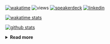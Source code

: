 [![wakatime](https://wakatime.com/badge/user/ddf27f94-292a-4343-b7eb-1143a4c6cf87.svg)](https://wakatime.com/@ddf27f94-292a-4343-b7eb-1143a4c6cf87)
![views](https://komarev.com/ghpvc/?username=chck&color=blueviolet)
[![speakerdeck](https://img.shields.io/badge/Speaker_Deck-chck-8a2be2?style=flat-square&logo=speaker-deck)](https://speakerdeck.com/chck)
[![linkedin](https://img.shields.io/badge/LinkedIn-chck-8a2be2?style=flat-square&logo=linkedin)](https://www.linkedin.com/in/chck/)

[![wakatime stats](https://github-readme-stats-nine-umber-51.vercel.app/api/wakatime?username=chck&layout=compact&count_private=true&hide_title=true&hide=Other&theme=buefy&langs_count=14)](https://wakatime.com/@chck?rank=me)

[![github stats](https://github-readme-stats-nine-umber-51.vercel.app/api?username=chck&count_private=true&show_icons=true&hide_title=true&theme=buefy)](https://github.com/anuraghazra/github-readme-stats)

<details>
  <summary><b>Read more</b></summary>
  <br>

  <!--START_SECTION:waka-->
**🐱 My GitHub Data** 

> 📦 136.3 kB Used in GitHub's Storage 
 > 
> 🏆 863 Contributions in the Year 2025
 > 
> 💼 Opted to Hire
 > 
> 📜 133 Public Repositories 
 > 
> 🔑 24 Private Repositories 
 > 
**I'm a Night 🦉** 

```text
🌞 Morning                1958 commits        █████░░░░░░░░░░░░░░░░░░░░   19.98 % 
🌆 Daytime                2923 commits        ███████░░░░░░░░░░░░░░░░░░   29.82 % 
🌃 Evening                2583 commits        ███████░░░░░░░░░░░░░░░░░░   26.35 % 
🌙 Night                  2337 commits        ██████░░░░░░░░░░░░░░░░░░░   23.84 % 
```
📅 **I'm Most Productive on Thursday** 

```text
Monday                   1593 commits        ████░░░░░░░░░░░░░░░░░░░░░   16.25 % 
Tuesday                  1739 commits        ████░░░░░░░░░░░░░░░░░░░░░   17.74 % 
Wednesday                1916 commits        █████░░░░░░░░░░░░░░░░░░░░   19.55 % 
Thursday                 2100 commits        █████░░░░░░░░░░░░░░░░░░░░   21.43 % 
Friday                   1104 commits        ███░░░░░░░░░░░░░░░░░░░░░░   11.26 % 
Saturday                 593 commits         ██░░░░░░░░░░░░░░░░░░░░░░░   06.05 % 
Sunday                   756 commits         ██░░░░░░░░░░░░░░░░░░░░░░░   07.71 % 
```


📊 **This Week I Spent My Time On** 

```text
💬 Programming Languages: 
Other                    14 hrs 4 mins       ████████████████░░░░░░░░░   62.52 % 
Rust                     4 hrs 20 mins       █████░░░░░░░░░░░░░░░░░░░░   19.30 % 
Markdown                 1 hr 54 mins        ██░░░░░░░░░░░░░░░░░░░░░░░   08.46 % 
Dockerfile               56 mins             █░░░░░░░░░░░░░░░░░░░░░░░░   04.19 % 
TOML                     46 mins             █░░░░░░░░░░░░░░░░░░░░░░░░   03.45 % 

🔥 Editors: 
Chrome                   16 hrs 39 mins      ███████████████████░░░░░░   74.01 % 
RustRover                4 hrs 41 mins       █████░░░░░░░░░░░░░░░░░░░░   20.81 % 
Obsidian                 58 mins             █░░░░░░░░░░░░░░░░░░░░░░░░   04.35 % 
Neovim                   11 mins             ░░░░░░░░░░░░░░░░░░░░░░░░░   00.83 % 
```

**I Mostly Code in Python** 

```text
Python                   48 repos            █████████░░░░░░░░░░░░░░░░   34.04 % 
Jupyter Notebook         19 repos            ███░░░░░░░░░░░░░░░░░░░░░░   13.48 % 
Ruby                     11 repos            ██░░░░░░░░░░░░░░░░░░░░░░░   07.80 % 
TypeScript               7 repos             █░░░░░░░░░░░░░░░░░░░░░░░░   04.96 % 
HCL                      5 repos             █░░░░░░░░░░░░░░░░░░░░░░░░   03.55 % 
```



**Timeline**

![Lines of Code chart](https://raw.githubusercontent.com/chck/chck/main/assets/bar_graph.png)


 Last Updated on 2025-10-16 02:04 UTC
<!--END_SECTION:waka-->
</details>

